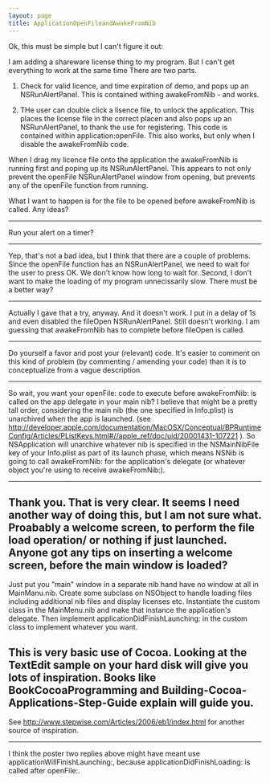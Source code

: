 ```yaml
---
layout: page
title: ApplicationOpenFileandAwakeFromNib
---
```


Ok, this must be simple but I can't figure it out:

I am adding a shareware license thing to my program. But I can't get everything to work at the same time There are two parts. 

1. Check for valid licence, and time expiration of demo, and pops up an NSRunAlertPanel. This is contained withing awakeFromNib - and works.

2. THe user can double click a lisence file, to unlock the application. This places the license file in the correct placen and also pops up an NSRunAlertPanel, to thank the use for registering. This code is contained within application:openFile. This also works, but only when I disable the awakeFromNib code.

When I drag my licence file onto the application the awakeFromNib is running first and poping up its NSRunAlertPanel. This appears to not only prevent the openFile NSRunAlertPanel window from opening, but prevents any of the openFile function from running.

What I want to happen is for the file to be opened before awakeFromNib is called. Any ideas?

----
Run your alert on a timer?

----
Yep, that's not a bad idea, but I think that there are a couple of problems. Since the openFile function has an NSRunAlertPanel, we need to wait for the user to press OK. We don't know how long to wait for. Second, I don't want to make the loading of my program unnecissarily slow. There must be a better way?

----
Actually I gave that a try, anyway. And it doesn't work. I put in a delay of 1s and even disabled the fileOpen NSRunAlertPanel. Still doesn't working. I am guessing that awakeFromNib has to complete before fileOpen is called.

----

Do yourself a favor and post your (relevant) code. It's easier to comment on this kind of problem (by commenting / amending your code) than it is to conceptualize from a vague description.

----

So wait, you want your openFile: code to execute before awakeFromNib: is called on the app delegate in your main nib?  I believe that might be a pretty tall order, considering the main nib (the one specified in Info.plist) is unarchived when the app is launched.  (see http://developer.apple.com/documentation/MacOSX/Conceptual/BPRuntimeConfig/Articles/PListKeys.html#//apple_ref/doc/uid/20001431-107221 ).  So NSApplication will unarchive whatever nib is specified in the NSMainNibFile key of your Info.plist as part of its launch phase, which means NSNib is going to call awakeFromNib: for the application's delegate (or whatever object you're using to receive awakeFromNib:).

----
Thank you. That is very clear. It seems I need another way of doing this, but I am not sure what. Proabably a welcome screen, to perform the file load operation/ or nothing if just launched. Anyone got any tips on inserting a welcome screen, before the main window is loaded?
----
Just put you "main" window in a separate nib hand have no window at all in MainManu.nib.  Create some subclass on NSObject to handle loading files including additional nib files  and display licenses etc.  Instantiate the custom class in the MainMenu.nib and make that instance the application's delegate.  Then implement applicationDidFinishLaunching: in the custom class to implement whatever you want.

This is very basic use of Cocoa.  Looking at the TextEdit sample on your hard disk will give you lots of inspiration.  Books like BookCocoaProgramming and Building-Cocoa-Applications-Step-Guide explain will guide you. 
----
See http://www.stepwise.com/Articles/2006/eb1/index.html for another source of inspiration.

----
I think the poster two replies above might have meant use applicationWillFinishLaunching:, because applicationDidFinishLoading: is called after openFile:.

